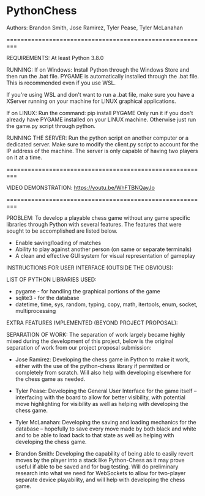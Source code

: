 # PythonChess
Authors:
Brandon Smith, Jose Ramirez, Tyler Pease, Tyler McLanahan

=========================================================

REQUIREMENTS:
At least Python 3.8.0

RUNNING:
If on Windows: Install Python through the Windows Store and then run the .bat file.
PYGAME is automatically installed through the .bat file.
This is recommended even if you use WSL.

If you're using WSL and don't want to run a .bat file, make sure you have a XServer
running on your machine for LINUX graphical applications.

If on LINUX:
Run the command: pip install PYGAME
Only run it if you don't already have PYGAME installed on your LINUX machine.
Otherwise just run the game.py script through python.

RUNNING THE SERVER:
Run the python script on another computer or a dedicated server. Make sure to modify the client.py script
to account for the IP address of the machine. The server is only capable of having two players on it
at a time.

=========================================================

VIDEO DEMONSTRATION:
https://youtu.be/WhFTBNQayJo

=========================================================

PROBLEM:
To develop a playable chess game without any game specific libraries through Python with several features. The features that were sought to be accomplished are listed below.
* Enable saving/loading of matches
* Ability to play against another person (on same or separate terminals)
* A clean and effective GUI system for visual representation of gameplay

INSTRUCTIONS FOR USER INTERFACE (OUTSIDE THE OBVIOUS):

LIST OF PYTHON LIBRARIES USED:
* pygame - for handling the graphical portions of the game
* sqlite3 - for the database
* datetime, time, sys, random, typing, copy, math, itertools, enum, socket, multiprocessing

EXTRA FEATURES IMPLEMENTED (BEYOND PROJECT PROPOSAL):

SEPARATION OF WORK:
The separation of work largely became highly mixed during the development of this project, below is the original separation of work from our project proposal submission:
* Jose Ramirez: Developing the chess game in Python to make it work, either with the use of the python-chess library if permitted or completely from scratch.  Will also help with developing elsewhere for the chess game as needed.

* Tyler Pease: Developing the General User Interface for the game itself – interfacing with the board to allow for better visibility, with potential move highlighting for visibility as well as helping with developing the chess game.

* Tyler McLanahan: Developing the saving and loading mechanics for the database – hopefully to save every move made by both black and white and to be able to load back to that state as well as helping with developing the chess game.

* Brandon Smith: Developing the capability of being able to easily revert moves by the player into a stack like Python-Chess as it may prove useful if able to be saved and for bug testing. Will do preliminary research into what we need for WebSockets to allow for two-player separate device playability, and will help with developing the chess game.
